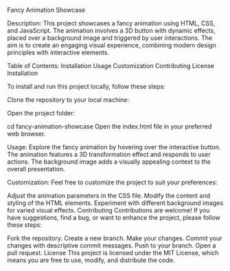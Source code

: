 Fancy Animation Showcase


Description:
This project showcases a fancy animation using HTML, CSS, and JavaScript. The animation involves a 3D button with dynamic effects, placed over a background image and triggered by user interactions. The aim is to create an engaging visual experience, combining modern design principles with interactive elements.

Table of Contents:
Installation
Usage
Customization
Contributing
License
Installation

To install and run this project locally, follow these steps:

Clone the repository to your local machine:


Open the project folder:

cd fancy-animation-showcase
Open the index.html file in your preferred web browser.

Usage:
Explore the fancy animation by hovering over the interactive button. The animation features a 3D transformation effect and responds to user actions. The background image adds a visually appealing context to the overall presentation.

Customization:
Feel free to customize the project to suit your preferences:

Adjust the animation parameters in the CSS file.
Modify the content and styling of the HTML elements.
Experiment with different background images for varied visual effects.
Contributing
Contributions are welcome! If you have suggestions, find a bug, or want to enhance the project, please follow these steps:

Fork the repository.
Create a new branch.
Make your changes.
Commit your changes with descriptive commit messages.
Push to your branch.
Open a pull request.
License
This project is licensed under the MIT License, which means you are free to use, modify, and distribute the code.


